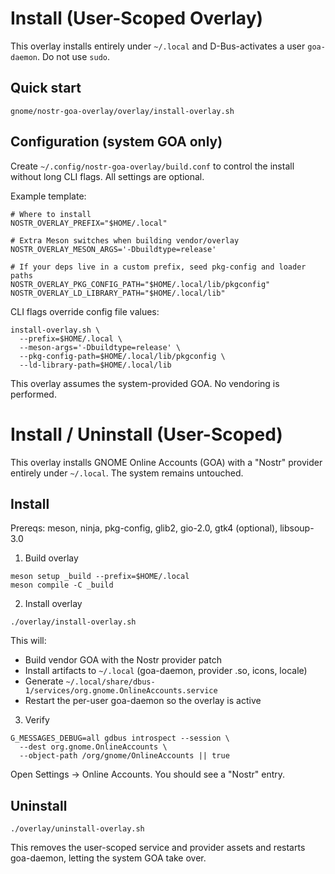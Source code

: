 # Install (User-Scoped Overlay)

This overlay installs entirely under `~/.local` and D-Bus-activates a user `goa-daemon`. Do not use `sudo`.

## Quick start

```
gnome/nostr-goa-overlay/overlay/install-overlay.sh
```

## Configuration (system GOA only)

Create `~/.config/nostr-goa-overlay/build.conf` to control the install without long CLI flags. All settings are optional.

Example template:

```
# Where to install
NOSTR_OVERLAY_PREFIX="$HOME/.local"

# Extra Meson switches when building vendor/overlay
NOSTR_OVERLAY_MESON_ARGS='-Dbuildtype=release'

# If your deps live in a custom prefix, seed pkg-config and loader paths
NOSTR_OVERLAY_PKG_CONFIG_PATH="$HOME/.local/lib/pkgconfig"
NOSTR_OVERLAY_LD_LIBRARY_PATH="$HOME/.local/lib"
```

CLI flags override config file values:

```
install-overlay.sh \
  --prefix=$HOME/.local \
  --meson-args='-Dbuildtype=release' \
  --pkg-config-path=$HOME/.local/lib/pkgconfig \
  --ld-library-path=$HOME/.local/lib
```

This overlay assumes the system-provided GOA. No vendoring is performed.

# Install / Uninstall (User-Scoped)

This overlay installs GNOME Online Accounts (GOA) with a "Nostr" provider entirely under `~/.local`. The system remains untouched.

## Install

Prereqs: meson, ninja, pkg-config, glib2, gio-2.0, gtk4 (optional), libsoup-3.0

1) Build overlay

```
meson setup _build --prefix=$HOME/.local
meson compile -C _build
```

2) Install overlay

```
./overlay/install-overlay.sh
```

This will:

- Build vendor GOA with the Nostr provider patch
- Install artifacts to `~/.local` (goa-daemon, provider .so, icons, locale)
- Generate `~/.local/share/dbus-1/services/org.gnome.OnlineAccounts.service`
- Restart the per-user goa-daemon so the overlay is active

3) Verify

```
G_MESSAGES_DEBUG=all gdbus introspect --session \
  --dest org.gnome.OnlineAccounts \
  --object-path /org/gnome/OnlineAccounts || true
```

Open Settings → Online Accounts. You should see a "Nostr" entry.

## Uninstall

```
./overlay/uninstall-overlay.sh
```

This removes the user-scoped service and provider assets and restarts goa-daemon, letting the system GOA take over.
